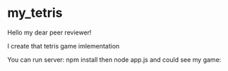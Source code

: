 # my_tetris

Hello my dear peer reviewer!

I create that tetris game imlementation

You can run server:
    npm install
        then
    node app.js
and could see my game:

